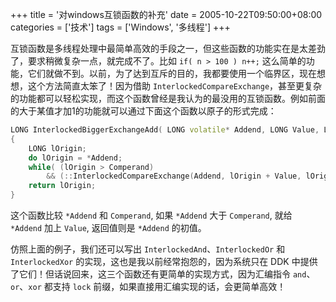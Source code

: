 +++
title = '对windows互锁函数的补充'
date = 2005-10-22T09:50:00+08:00
categories = ['技术']
tags = ['Windows', '多线程']
+++

互锁函数是多线程处理中最简单高效的手段之一，但这些函数的功能实在是太差劲了，要求稍微复杂一点，就完成不了。比如 `if( n > 100 ) n++;` 这么简单的功能，它们就做不到。以前，为了达到互斥的目的，我都要使用一个临界区，现在想想，这个方法简直太笨了！因为借助 `InterlockedCompareExchange`，甚至更复杂的功能都可以轻松实现，而这个函数曾经是我认为的最没用的互锁函数。例如前面的大于某值才加1的功能就可以通过下面这个函数以原子的形式完成：

```cpp
LONG InterlockedBiggerExchangeAdd( LONG volatile* Addend, LONG Value, LONG Comperand )
{
    LONG lOrigin;
    do lOrigin = *Addend;
    while( (lOrigin > Comperand)
        && (::InterlockedCompareExchange(Addend, lOrigin + Value, lOrigin) != lOrigin) );
    return lOrigin;
}
```

这个函数比较 `*Addend` 和 `Comperand`, 如果 `*Addend` 大于 `Comperand`, 就给 `*Addend` 加上 `Value`, 返回值则是 `*Addend` 的初值。

仿照上面的例子，我们还可以写出 `InterlockedAnd`、`InterlockedOr` 和 `InterlockedXor` 的实现，这也是我以前经常抱怨的，因为系统只在 DDK 中提供了它们！但话说回来，这三个函数还有更简单的实现方式，因为汇编指令 `and`、`or`、`xor` 都支持 `lock` 前缀，如果直接用汇编实现的话，会更简单高效！
